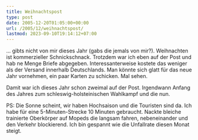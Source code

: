 ```yaml
---
title: Weihnachtspost
type: post
date: 2005-12-20T01:05:00+00:00
url: /2005/12/weihnachtspost/
lastmod: 2023-09-10T19:14:12+07:00
---
```

... gibts nicht von mir dieses Jahr (gabs die jemals von mir?). Weihnachten ist kommerzieller Schnickschnack. Trotzdem war ich eben auf der Post und hab ne Menge Briefe abgegeben. Interessanterweise kostete das weniger als der Versand innerhalb Deutschlands. Man könnte sich glatt für das neue Jahr vornehmen, ein paar Karten zu schicken. Mal sehen.

Damit war ich dieses Jahr schon zweimal auf der Post. Irgendwann Anfang des Jahres zum schleswig-holsteinischen Wahlkampf und die nun.

PS: Die Sonne scheint, wir haben Hochsaison und die Touristen sind da. Ich habe für eine 5-Minuten-Strecke 10 Minuten gebraucht. Nackte bleiche trainierte Oberkörper auf Mopeds die langsam fahren, nebeneinander und den Verkehr blockierend. Ich bin gespannt wie die Unfallrate diesen Monat steigt.
